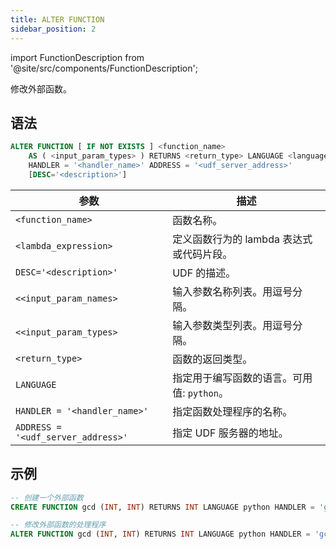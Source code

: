 ```yaml
---
title: ALTER FUNCTION
sidebar_position: 2
---
```

import FunctionDescription from '@site/src/components/FunctionDescription';

<FunctionDescription description="引入或更新: v1.2.116"/>

修改外部函数。

## 语法

```sql
ALTER FUNCTION [ IF NOT EXISTS ] <function_name> 
    AS ( <input_param_types> ) RETURNS <return_type> LANGUAGE <language_name> 
    HANDLER = '<handler_name>' ADDRESS = '<udf_server_address>' 
    [DESC='<description>']
```

| 参数                    | 描述                                                                                       |
|-----------------------|---------------------------------------------------------------------------------------------------|
| `<function_name>`     | 函数名称。                                                                        |
| `<lambda_expression>` | 定义函数行为的 lambda 表达式或代码片段。                          |
| `DESC='<description>'`  | UDF 的描述。|
| `<<input_param_names>`| 输入参数名称列表。用逗号分隔。|
| `<<input_param_types>`| 输入参数类型列表。用逗号分隔。|
| `<return_type>`       | 函数的返回类型。                                                                  |
| `LANGUAGE`            | 指定用于编写函数的语言。可用值: `python`。                    |
| `HANDLER = '<handler_name>'` | 指定函数处理程序的名称。                                               |
| `ADDRESS = '<udf_server_address>'` | 指定 UDF 服务器的地址。                                             |

## 示例

```sql
-- 创建一个外部函数
CREATE FUNCTION gcd (INT, INT) RETURNS INT LANGUAGE python HANDLER = 'gcd' ADDRESS = 'http://0.0.0.0:8815';

-- 修改外部函数的处理程序
ALTER FUNCTION gcd (INT, INT) RETURNS INT LANGUAGE python HANDLER = 'gcd_new' ADDRESS = 'http://0.0.0.0:8815';
```